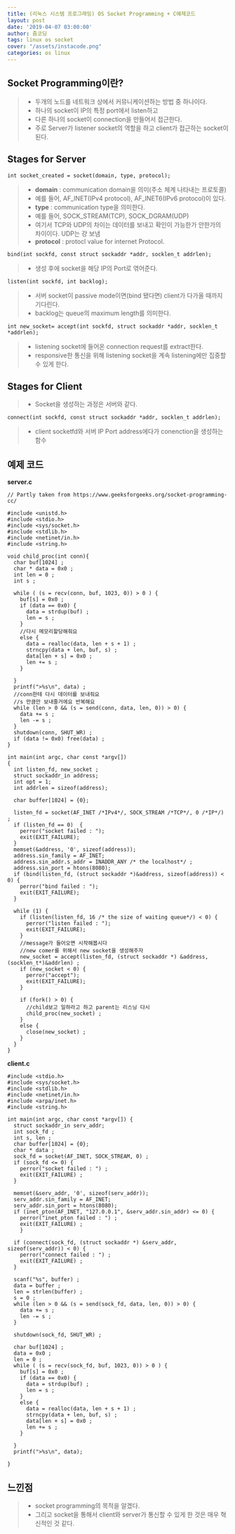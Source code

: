 ```yaml
---
title: (리눅스 시스템 프로그래밍) OS Socket Programming + C예제코드
layout: post
date: '2019-04-07 03:00:00'
author: 줌코딩
tags: linux os socket
cover: "/assets/instacode.png"
categories: os linux
---
```


## Socket Programming이란?

>* 두개의 노드를 네트워크 상에서 커뮤니케이션하는 방법 중 하나이다.
>* 하나의 socket이 IP의 특정 port에서 listen하고
>* 다른 하나의 socket이 connection을 만들어서 접근한다.
>* 주로 Server가 listener socket의 역할을 하고 client가 접근하는 socket이 된다.


## Stages for Server


    int socket_created = socket(domain, type, protocol);

>* **domain** : communication domain을 의미(주소 체계 나타내는 프로토콜)
>* 예를 들어, AF_INET(IPv4 protocol), AF_INET6(IPv6 protocol)이 있다.
>* **type** : communication type을 의미한다.
>* 예를 들어, SOCK_STREAM(TCP), SOCK_DGRAM(UDP)
>* 여기서 TCP와 UDP의 차이는 데이터를 보내고 확인이 가능한가 안한가의 차이이다. UDP는 걍 보냄
>* **protocol** : protocl value for internet Protocol.


    bind(int sockfd, const struct sockaddr *addr, socklen_t addrlen);

>* 생성 후에 socket을 해당 IP의 Port로 엮어준다.


    listen(int sockfd, int backlog);

>* 서버 socket이 passive mode이면(bind 됐다면) client가 다가올 때까지 기다린다.
>* backlog는 queue의 maximum length를 의미한다.


    int new_socket= accept(int sockfd, struct sockaddr *addr, socklen_t *addrlen);

>* listening socket에 들어온 connection request를 extract한다. 
>* responsive한 통신을 위해 listening socket을 계속 listening에만 집중할 수 있게 한다.

## Stages for Client

>* Socket을 생성하는 과정은 서버와 같다.

    connect(int sockfd, const struct sockaddr *addr, socklen_t addrlen);

>* client socketfd와 서버 IP Port address에다가 conenction을 생성하는 함수



## 예제 코드

**server.c**


    // Partly taken from https://www.geeksforgeeks.org/socket-programming-cc/
    
    #include <unistd.h> 
    #include <stdio.h> 
    #include <sys/socket.h> 
    #include <stdlib.h> 
    #include <netinet/in.h> 
    #include <string.h> 
    
    void child_proc(int conn){
      char buf[1024] ;
      char * data = 0x0 ;
      int len = 0 ;
      int s ;
      
      while ( (s = recv(conn, buf, 1023, 0)) > 0 ) {
        buf[s] = 0x0 ;
        if (data == 0x0) {
          data = strdup(buf) ;
          len = s ;
        }
        //다시 메모리할당해줘요
        else {
          data = realloc(data, len + s + 1) ;
          strncpy(data + len, buf, s) ;
          data[len + s] = 0x0 ;
          len += s ;
        }
      
      }
      printf(">%s\n", data) ;
      //conn한테 다시 데이터를 보내줘요
      //s 만큼만 보내줄거에요 반복해요
      while (len > 0 && (s = send(conn, data, len, 0)) > 0) {
        data += s ;
        len -= s ;
      }
      shutdown(conn, SHUT_WR) ;
      if (data != 0x0) free(data) ;
    }
    
    int main(int argc, char const *argv[]) 
    { 
      int listen_fd, new_socket ; 
      struct sockaddr_in address; 
      int opt = 1; 
      int addrlen = sizeof(address); 
      
      char buffer[1024] = {0}; 
      
      listen_fd = socket(AF_INET /*IPv4*/, SOCK_STREAM /*TCP*/, 0 /*IP*/) ;
      if (listen_fd == 0)  { 
        perror("socket failed : "); 
        exit(EXIT_FAILURE); 
      }
      memset(&address, '0', sizeof(address)); 
      address.sin_family = AF_INET; 
      address.sin_addr.s_addr = INADDR_ANY /* the localhost*/ ; 
      address.sin_port = htons(8080); 
      if (bind(listen_fd, (struct sockaddr *)&address, sizeof(address)) < 0) {
        perror("bind failed : "); 
        exit(EXIT_FAILURE); 
      } 
      
      while (1) {
        if (listen(listen_fd, 16 /* the size of waiting queue*/) < 0) { 
          perror("listen failed : "); 
          exit(EXIT_FAILURE); 
        } 
        //message가 들어오면 시작해봅시다
        //new comer를 위해서 new socket을 생성해주자
        new_socket = accept(listen_fd, (struct sockaddr *) &address, (socklen_t*)&addrlen) ;
        if (new_socket < 0) {
          perror("accept"); 
          exit(EXIT_FAILURE); 
        } 
        
        if (fork() > 0) {
          //child보고 일하라고 하고 parent는 리스닝 다시
          child_proc(new_socket) ;
        }
        else {
          close(new_socket) ;
        }
      }
    } 
    
    

**client.c**


    #include <stdio.h> 
    #include <sys/socket.h> 
    #include <stdlib.h> 
    #include <netinet/in.h> 
    #include <arpa/inet.h>
    #include <string.h> 
    
    int main(int argc, char const *argv[]) { 
      struct sockaddr_in serv_addr; 
      int sock_fd ;
      int s, len ;
      char buffer[1024] = {0}; 
      char * data ;
      sock_fd = socket(AF_INET, SOCK_STREAM, 0) ;
      if (sock_fd <= 0) {
        perror("socket failed : ") ;
        exit(EXIT_FAILURE) ;
      } 
      
      memset(&serv_addr, '0', sizeof(serv_addr)); 
      serv_addr.sin_family = AF_INET; 
      serv_addr.sin_port = htons(8080); 
      if (inet_pton(AF_INET, "127.0.0.1", &serv_addr.sin_addr) <= 0) {
        perror("inet_pton failed : ") ; 
        exit(EXIT_FAILURE) ;
        } 
      
      if (connect(sock_fd, (struct sockaddr *) &serv_addr, sizeof(serv_addr)) < 0) {
        perror("connect failed : ") ;
        exit(EXIT_FAILURE) ;
      }
      
      scanf("%s", buffer) ;
      data = buffer ;
      len = strlen(buffer) ;
      s = 0 ;
      while (len > 0 && (s = send(sock_fd, data, len, 0)) > 0) {
        data += s ;
        len -= s ;
      }
      
      shutdown(sock_fd, SHUT_WR) ;
      
      char buf[1024] ;
      data = 0x0 ;
      len = 0 ;
      while ( (s = recv(sock_fd, buf, 1023, 0)) > 0 ) {
        buf[s] = 0x0 ;
        if (data == 0x0) {
          data = strdup(buf) ;
          len = s ;
        }
        else {
          data = realloc(data, len + s + 1) ;
          strncpy(data + len, buf, s) ;
          data[len + s] = 0x0 ;
          len += s ;
        }
      
      }
      printf(">%s\n", data); 
      
    } 
    
    



## 느낀점

>* socket programming의 목적을 알겠다.
>* 그리고 socket을 통해서 client와 server가 통신할 수 있게 한 것은 매우 혁신적인 것 같다.

